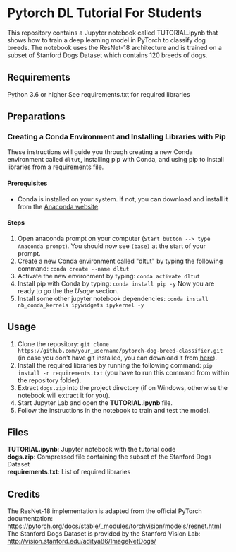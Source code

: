 # Pytorch DL Tutorial For Students

This repository contains a Jupyter notebook called TUTORIAL.ipynb that shows how to train a deep learning model in PyTorch to classify dog breeds. The notebook uses the ResNet-18 architecture and is trained on a subset of Stanford Dogs Dataset which contains 120 breeds of dogs.

## Requirements
Python 3.6 or higher
See requirements.txt for required libraries

## Preparations

### Creating a Conda Environment and Installing Libraries with Pip

These instructions will guide you through creating a new Conda environment called `dltut`, installing pip with Conda, and using pip to install libraries from a requirements file.

#### Prerequisites

- Conda is installed on your system. If not, you can download and install it from the [Anaconda website](https://www.anaconda.com/products/individual).

#### Steps

1. Open anaconda prompt on your computer (`Start button --> type Anaconda prompt`). You should now see `(base)` at the start of your prompt.
2. Create a new Conda environment called "dltut" by typing the following command: `conda create --name dltut`
3. Activate the new environment by typing: `conda activate dltut`
4. Install pip with Conda by typing: `conda install pip -y`
Now you are ready to go the the *Usage* section.
5. Install some other jupyter notebook dependencies: `conda install nb_conda_kernels ipywidgets ipykernel -y`

## Usage
1. Clone the repository:
`git clone https://github.com/your_username/pytorch-dog-breed-classifier.git`  
(in case you don't have git installed, you can download it from [here](https://git-scm.com/download/win)).  
2. Install the required libraries by running the following command:
`pip install -r requirements.txt` (you have to run this command from within the repository folder).  
3. Extract `dogs.zip` into the project directory (if on Windows, otherwise the notebook will extract it for you).  
4. Start Jupyter Lab and open the **TUTORIAL.ipynb** file.  
5. Follow the instructions in the notebook to train and test the model.

## Files
**TUTORIAL.ipynb**: Jupyter notebook with the tutorial code  
**dogs.zip**: Compressed file containing the subset of the Stanford Dogs Dataset  
**requirements.txt**: List of required libraries  

## Credits
The ResNet-18 implementation is adapted from the official PyTorch documentation: https://pytorch.org/docs/stable/_modules/torchvision/models/resnet.html
The Stanford Dogs Dataset is provided by the Stanford Vision Lab: http://vision.stanford.edu/aditya86/ImageNetDogs/
